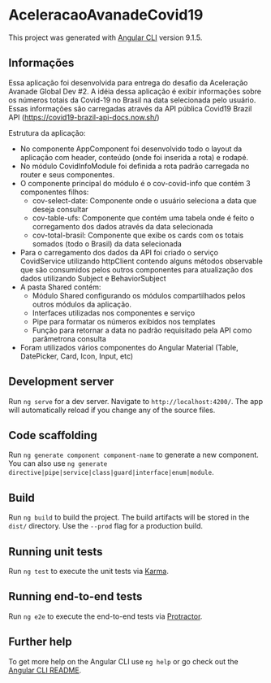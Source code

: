 # AceleracaoAvanadeCovid19

This project was generated with [Angular CLI](https://github.com/angular/angular-cli) version 9.1.5.

## Informações

Essa aplicação foi desenvolvida para entrega do desafio da Aceleração Avanade Global Dev #2.
A idéia dessa aplicação é exibir informações sobre os números totais da Covid-19 no Brasil na data selecionada pelo usuário.
Essas informações são carregadas através da API pública Covid19 Brazil API (https://covid19-brazil-api-docs.now.sh/)

Estrutura da aplicação:

- No componente AppComponent foi desenvolvido todo o layout da aplicação com header, conteúdo (onde foi inserida a rota) e rodapé.
- No módulo CovidInfoModule foi definida a rota padrão carregada no router e seus componentes.
- O componente principal do módulo é o cov-covid-info que contém 3 componentes filhos:
  - cov-select-date: Componente onde o usuário seleciona a data que deseja consultar
  - cov-table-ufs: Componente que contém uma tabela onde é feito o corregamento dos dados através da data selecionada
  - cov-total-brasil: Componente que exibe os cards com os totais somados (todo o Brasil) da data selecionada
- Para o carregamento dos dados da API foi criado o serviço CovidService utilizando httpClient contendo alguns métodos observable que são consumidos pelos outros componentes para atualização dos dados utilizando Subject e BehaviorSubject
- A pasta Shared contém:
  - Módulo Shared configurando os módulos compartilhados pelos outros módulos da aplicação.
  - Interfaces utilizadas nos componentes e serviço
  - Pipe para formatar os números exibidos nos templates
  - Função para retornar a data no padrão requisitado pela API como parâmetrona consulta
- Foram utilizados vários componentes do Angular Material (Table, DatePicker, Card, Icon, Input, etc)

## Development server

Run `ng serve` for a dev server. Navigate to `http://localhost:4200/`. The app will automatically reload if you change any of the source files.

## Code scaffolding

Run `ng generate component component-name` to generate a new component. You can also use `ng generate directive|pipe|service|class|guard|interface|enum|module`.

## Build

Run `ng build` to build the project. The build artifacts will be stored in the `dist/` directory. Use the `--prod` flag for a production build.

## Running unit tests

Run `ng test` to execute the unit tests via [Karma](https://karma-runner.github.io).

## Running end-to-end tests

Run `ng e2e` to execute the end-to-end tests via [Protractor](http://www.protractortest.org/).

## Further help

To get more help on the Angular CLI use `ng help` or go check out the [Angular CLI README](https://github.com/angular/angular-cli/blob/master/README.md).

